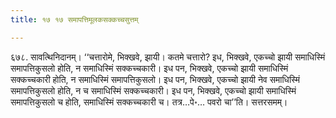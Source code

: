 ```yaml
---
title: १७ १७ समापत्तिमूलकसक्कच्चसुत्तम्

---
```


६७८. सावत्थिनिदानम्। ‘‘चत्तारोमे, भिक्खवे, झायी। कतमे चत्तारो? इध, भिक्खवे, एकच्चो झायी समाधिस्मिं समापत्तिकुसलो होति, न समाधिस्मिं सक्कच्चकारी। इध पन, भिक्खवे, एकच्चो झायी समाधिस्मिं सक्कच्चकारी होति, न समाधिस्मिं समापत्तिकुसलो। इध पन, भिक्खवे, एकच्चो झायी नेव समाधिस्मिं समापत्तिकुसलो होति, न च समाधिस्मिं सक्कच्चकारी। इध पन, भिक्खवे, एकच्चो झायी समाधिस्मिं समापत्तिकुसलो च होति, समाधिस्मिं सक्कच्चकारी च। तत्र…पे॰… पवरो चा’’ति। सत्तरसमम्।  

